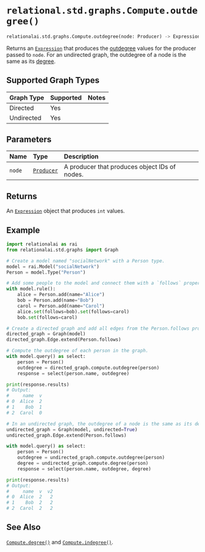 # `relational.std.graphs.Compute.outdegree()`

```python
relationalai.std.graphs.Compute.outdegree(node: Producer) -> Expression
```

Returns an [`Expression`](../../../Expression.md) that produces the
[outdegree](https://en.wikipedia.org/wiki/Directed_graph#Indegree_and_outdegree) values for the producer passed to `node`.
For an undirected graph, the outdegree of a node is the same as its [degree](./degree.md).

## Supported Graph Types

| Graph Type | Supported | Notes |
| :--- | :--- | :------ |
| Directed | Yes |   |
| Undirected | Yes |   |

## Parameters

| Name | Type | Description |
| :--- | :--- | :------ |
| `node` | [`Producer`](../../../Producer/README.md) | A producer that produces object IDs of nodes. |

## Returns

An [`Expression`](../../../Expression.md) object that produces `int` values.

## Example

```python
import relationalai as rai
from relationalai.std.graphs import Graph

# Create a model named "socialNetwork" with a Person type.
model = rai.Model("socialNetwork")
Person = model.Type("Person")

# Add some people to the model and connect them with a `follows` property.
with model.rule():
    alice = Person.add(name="Alice")
    bob = Person.add(name="Bob")
    carol = Person.add(name="Carol")
    alice.set(follows=bob).set(follows=carol)
    bob.set(follows=carol)

# Create a directed graph and add all edges from the Person.follows property.
directed_graph = Graph(model)
directed_graph.Edge.extend(Person.follows)

# Compute the outdegree of each person in the graph.
with model.query() as select:
    person = Person()
    outdegree = directed_graph.compute.outdegree(person)
    response = select(person.name, outdegree)

print(response.results)
# Output:
#     name  v
# 0  Alice  2
# 1    Bob  1
# 2  Carol  0

# In an undirected graph, the outdegree of a node is the same as its degree.
undirected_graph = Graph(model, undirected=True)
undirected_graph.Edge.extend(Person.follows)

with model.query() as select:
    person = Person()
    outdegree = undirected_graph.compute.outdegree(person)
    degree = undirected_graph.compute.degree(person)
    response = select(person.name, outdegree, degree)

print(response.results)
# Output:
#     name  v  v2
# 0  Alice  2   2
# 1    Bob  2   2
# 2  Carol  2   2
```

## See Also

[`Compute.degree()`](./degree.md) and [`Compute.indegree()`](./indegree.md).
